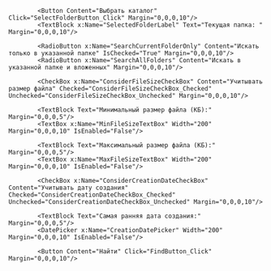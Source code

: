 <Window x:Class="FileSearchApp.MainWindow"
        xmlns="http://schemas.microsoft.com/winfx/2006/xaml/presentation"
        xmlns:x="http://schemas.microsoft.com/winfx/2006/xaml"
        Title="File Search" Height="450" Width="525">
    <Grid>
        <StackPanel Margin="10">
            <TextBlock Text="Укажите часть имени файла:" Margin="0,0,0,5"/>
            <TextBox x:Name="FileNamePartTextBox" Width="200" Margin="0,0,0,10"/>

            <Button Content="Выбрать каталог" Click="SelectFolderButton_Click" Margin="0,0,0,10"/>
            <TextBlock x:Name="SelectedFolderLabel" Text="Текущая папка: " Margin="0,0,0,10"/>

            <RadioButton x:Name="SearchCurrentFolderOnly" Content="Искать только в указанной папке" IsChecked="True" Margin="0,0,0,10"/>
            <RadioButton x:Name="SearchAllFolders" Content="Искать в указанной папке и вложенных" Margin="0,0,0,10"/>

            <CheckBox x:Name="ConsiderFileSizeCheckBox" Content="Учитывать размер файла" Checked="ConsiderFileSizeCheckBox_Checked" Unchecked="ConsiderFileSizeCheckBox_Unchecked" Margin="0,0,0,10"/>

            <TextBlock Text="Минимальный размер файла (КБ):" Margin="0,0,0,5"/>
            <TextBox x:Name="MinFileSizeTextBox" Width="200" Margin="0,0,0,10" IsEnabled="False"/>

            <TextBlock Text="Максимальный размер файла (КБ):" Margin="0,0,0,5"/>
            <TextBox x:Name="MaxFileSizeTextBox" Width="200" Margin="0,0,0,10" IsEnabled="False"/>

            <CheckBox x:Name="ConsiderCreationDateCheckBox" Content="Учитывать дату создания" Checked="ConsiderCreationDateCheckBox_Checked" Unchecked="ConsiderCreationDateCheckBox_Unchecked" Margin="0,0,0,10"/>

            <TextBlock Text="Самая ранняя дата создания:" Margin="0,0,0,5"/>
            <DatePicker x:Name="CreationDatePicker" Width="200" Margin="0,0,0,10" IsEnabled="False"/>

            <Button Content="Найти" Click="FindButton_Click" Margin="0,0,0,10"/>

  
